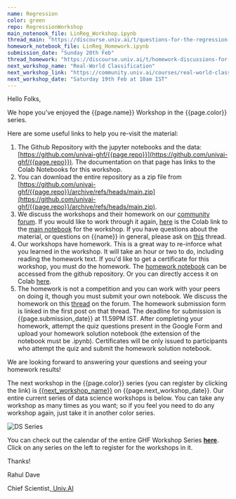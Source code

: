 ```yaml
---
name: Regression
color: green
repo: RegressionWorkshop
main_notenook_file: LinReg_Workshop.ipynb
thread_main: "https://discourse.univ.ai/t/questions-for-the-regression-workshop/11519"
homework_notebook_file: LinReg_Homework.ipynb
submission_date: "Sunday 20th Feb"
thread_homework: "https://discourse.univ.ai/t/homework-discussions-for-the-regression-workshop/11517"
next_workshop_name: "Real-World Classification"
next_workshop_link: "https://community.univ.ai/courses/real-world-classification/"
next_workshop_date: "Saturday 19th Feb at 10am IST"
---
```


Hello Folks,

We hope you've enjoyed the {{page.name}} Workshop in the {{page.color}} series.

Here are some useful links to help you re-visit the material:

1. The  Github Repository with the jupyter notebooks and the data:[https://github.com/univai-ghf/{{page.repo}}](https://github.com/univai-ghf/{{page.repo}}). The documentation on that page has links to the Colab Notebooks for this workshop.
2. You can download the entire repository as a zip file from [https://github.com/univai-ghf/{{page.repo}}/archive/refs/heads/main.zip](https://github.com/univai-ghf/{{page.repo}}/archive/refs/heads/main.zip).
3. We discuss the workshops and their homework on our [community forum](https://discourse.univ.ai). If you would like to work through it again, [here](https://colab.research.google.com/github/univai-ghf/{{page.repo}}/blob/main/{{page.main_notebook_file}}) is the Colab link to the [main notebook](https://github.com/univai-ghf/{{page.repo}}/blob/main/{{page.main_notebook_file}}) for the workshop. If you have questions about the material, or questions on {{name}} in general, please ask on [this]({{page.thread_main}}) thread.
4. Our workshops have homework. This is a great way to re-inforce what you learned in the workshop. It will take an hour or two to do, including reading the homework text. If you'd like to get a certificate for this workshop, you must do the homework. The [homework notebook](https://github.com/univai-ghf/{{page.repo}}/blob/main/{{page.homework_notebook_file}}) can be accessed from the github repository. Or you can directly access it on Colab [here](https://colab.research.google.com/github/univai-ghf/{{page.repo}}/blob/main/{{page.homework_notebook_file}}).
5. The homework is not a competition and you can work with your peers on doing it, though you must submit your own notebook. We discuss the homework on this [thread]({{page.thread_homework}}) on the forum. The homework submission form is linked in the first post on that thread. The deadline for submission is  {{page.submission_date}} at 11.59PM IST. After completing your homework, attempt the quiz questions present in the Google Form and upload your homework solution notebook (the extension of the notebook must be .ipynb). Certificates will be only issued to participants who attempt the quiz and submit the homework solution notebook.

We are looking forward to answering your questions and seeing your homework results!

The next workshop in the {{page.color}} series (you can register by clicking the link) is [{{next_workshop_name}}]({{page.next_workshop_link}}) on {{page.next_workshop_date}}. Our entire current series of data science workshops is below. You can take any workshop as many times as you want; so if you feel you need to do any workshop again, just take it in another color series.

![DS Series](https://github.com/univai-ghf/ghfmedia/raw/main/images/ds-series.png)

You can check out the calendar of the entire GHF Workshop Series [ **here**](https://community.univ.ai/sequences/). Click on any series on the left to register for the workshops in it.

Thanks!

Rahul Dave

Chief Scientist,[ Univ.AI](https://univ.ai/)
